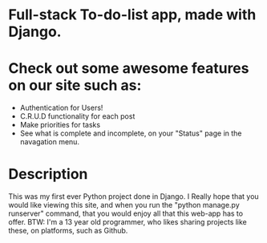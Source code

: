 # Full-stack To-do-list app, made with Django.

# Check out some awesome features on our site such as:
- Authentication for Users!
- C.R.U.D functionality for each post
- Make priorities for tasks
- See what is complete and incomplete, on your "Status" page in the navagation menu.

# Description
This was my first ever Python project done in Django.
I Really hope that you would like viewing this site, and when you run the "python manage.py runserver" command, that you would enjoy all that this web-app has to offer.
BTW: I'm a 13 year old programmer, who likes sharing projects like these, on platforms, such as Github.

